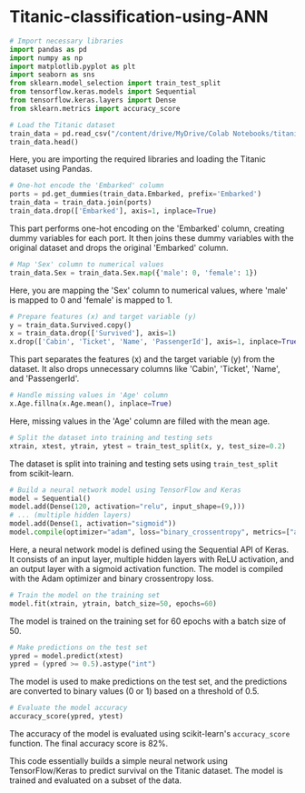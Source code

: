 # Titanic-classification-using-ANN


```python
# Import necessary libraries
import pandas as pd
import numpy as np
import matplotlib.pyplot as plt
import seaborn as sns
from sklearn.model_selection import train_test_split
from tensorflow.keras.models import Sequential
from tensorflow.keras.layers import Dense
from sklearn.metrics import accuracy_score

# Load the Titanic dataset
train_data = pd.read_csv("/content/drive/MyDrive/Colab Notebooks/titanic/train.csv")
train_data.head()
```

Here, you are importing the required libraries and loading the Titanic dataset using Pandas.

```python
# One-hot encode the 'Embarked' column
ports = pd.get_dummies(train_data.Embarked, prefix='Embarked')
train_data = train_data.join(ports)
train_data.drop(['Embarked'], axis=1, inplace=True)
```

This part performs one-hot encoding on the 'Embarked' column, creating dummy variables for each port. It then joins these dummy variables with the original dataset and drops the original 'Embarked' column.

```python
# Map 'Sex' column to numerical values
train_data.Sex = train_data.Sex.map({'male': 0, 'female': 1})
```

Here, you are mapping the 'Sex' column to numerical values, where 'male' is mapped to 0 and 'female' is mapped to 1.

```python
# Prepare features (x) and target variable (y)
y = train_data.Survived.copy()
x = train_data.drop(['Survived'], axis=1)
x.drop(['Cabin', 'Ticket', 'Name', 'PassengerId'], axis=1, inplace=True)
```

This part separates the features (x) and the target variable (y) from the dataset. It also drops unnecessary columns like 'Cabin', 'Ticket', 'Name', and 'PassengerId'.

```python
# Handle missing values in 'Age' column
x.Age.fillna(x.Age.mean(), inplace=True)
```

Here, missing values in the 'Age' column are filled with the mean age.

```python
# Split the dataset into training and testing sets
xtrain, xtest, ytrain, ytest = train_test_split(x, y, test_size=0.2)
```

The dataset is split into training and testing sets using `train_test_split` from scikit-learn.

```python
# Build a neural network model using TensorFlow and Keras
model = Sequential()
model.add(Dense(120, activation="relu", input_shape=(9,)))
# ... (multiple hidden layers)
model.add(Dense(1, activation="sigmoid"))
model.compile(optimizer="adam", loss="binary_crossentropy", metrics=["accuracy"])
```

Here, a neural network model is defined using the Sequential API of Keras. It consists of an input layer, multiple hidden layers with ReLU activation, and an output layer with a sigmoid activation function. The model is compiled with the Adam optimizer and binary crossentropy loss.

```python
# Train the model on the training set
model.fit(xtrain, ytrain, batch_size=50, epochs=60)
```

The model is trained on the training set for 60 epochs with a batch size of 50.

```python
# Make predictions on the test set
ypred = model.predict(xtest)
ypred = (ypred >= 0.5).astype("int")
```

The model is used to make predictions on the test set, and the predictions are converted to binary values (0 or 1) based on a threshold of 0.5.

```python
# Evaluate the model accuracy
accuracy_score(ypred, ytest)
```

The accuracy of the model is evaluated using scikit-learn's `accuracy_score` function. The final accuracy score is 82%.

This code essentially builds a simple neural network using TensorFlow/Keras to predict survival on the Titanic dataset. The model is trained and evaluated on a subset of the data.
